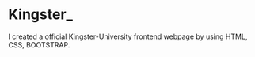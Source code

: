 # Kingster_
I created a official Kingster-University frontend webpage by using HTML, CSS, BOOTSTRAP.
